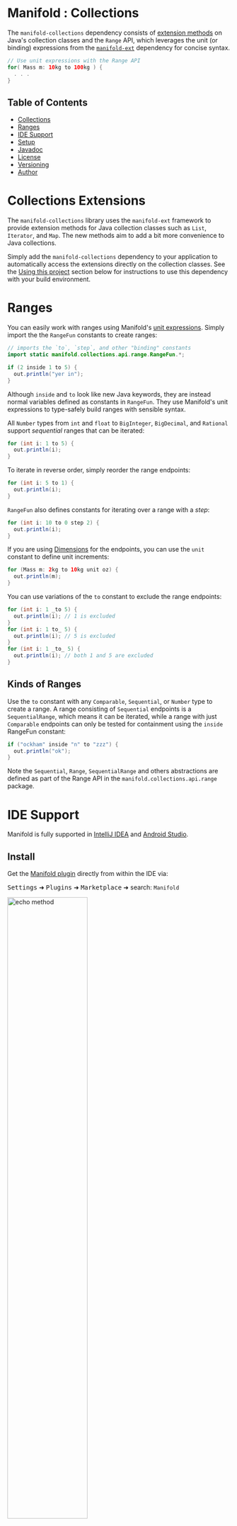 # Manifold : Collections

The `manifold-collections` dependency consists of [extension methods](https://github.com/manifold-systems/manifold/tree/master/manifold-deps-parent/manifold-ext#extension-classes-via-extension)
on Java's collection classes and the `Range` API, which leverages the unit (or binding) expressions from the
[`manifold-ext`](https://github.com/manifold-systems/manifold/tree/master/manifold-deps-parent/manifold-ext) dependency
for concise syntax. 

```java
// Use unit expressions with the Range API  
for( Mass m: 10kg to 100kg ) {
  . . .
}
``` 
 
## Table of Contents
* [Collections](#collections-extensions)
* [Ranges](#ranges)
* [IDE Support](#ide-support)
* [Setup](#setup)
* [Javadoc](#javadoc)
* [License](#license)
* [Versioning](#versioning)
* [Author](#author)


# Collections Extensions

The `manifold-collections` library uses the `manifold-ext` framework to provide extension methods for Java collection
classes such as `List`, `Iterator`, and `Map`.  The new methods aim to add a bit more convenience to Java collections.

Simply add the `manifold-collections` dependency to your application to automatically access the extensions directly on
the collection classes.  See the [Using this project](#using-this-project) section below for instructions to use this
dependency with your build environment.

# Ranges 

You can easily work with ranges using Manifold's [unit expressions](https://github.com/manifold-systems/manifold/tree/master/manifold-deps-parent/manifold-ext#unit-expressions).
Simply import the the `RangeFun` constants to create ranges:
```java
// imports the `to`, `step`, and other "binding" constants
import static manifold.collections.api.range.RangeFun.*;

if (2 inside 1 to 5) {
  out.println("yer in");
}
```
Although `inside` and `to` look like new Java keywords, they are instead normal variables defined as constants in
`RangeFun`. They use Manifold's unit expressions to type-safely build ranges with sensible syntax.

All `Number` types from `int` and `float` to `BigInteger`, `BigDecimal`, and `Rational` support *sequential* ranges that
can be iterated:
```java
for (int i: 1 to 5) {
  out.println(i);
}
``` 
To iterate in reverse order, simply reorder the range endpoints:
```java
for (int i: 5 to 1) {
  out.println(i);
}
``` 

`RangeFun` also defines constants for iterating over a range with a *step*:
```java
for (int i: 10 to 0 step 2) {
  out.println(i);
}
``` 

If you are using [Dimensions](https://github.com/manifold-systems/manifold/tree/master/manifold-deps-parent/manifold-science)
for the endpoints, you can use the `unit` constant to define unit increments: 
```java
for (Mass m: 2kg to 10kg unit oz) {
  out.println(m);
}
``` 

You can use variations of the `to` constant to exclude the range endpoints:
```java
for (int i: 1 _to 5) {
  out.println(i); // 1 is excluded
}
for (int i: 1 to_ 5) {
  out.println(i); // 5 is excluded
}
for (int i: 1 _to_ 5) {
  out.println(i); // both 1 and 5 are excluded
}
``` 

## Kinds of Ranges

Use the `to` constant with any `Comparable`, `Sequential`, or `Number` type to create a range. A range consisting of
`Sequential` endpoints is a `SequentialRange`, which means it can be iterated, while a range with just `Comparable`
endpoints can only be tested for containment using the `inside` RangeFun constant:

```java
if ("ockham" inside "n" to "zzz") {
  out.println("ok");
}
```
 
Note the `Sequential`, `Range`, `SequentialRange` and others abstractions are defined as part of the Range API in the
`manifold.collections.api.range` package.

 
# IDE Support 

Manifold is fully supported in [IntelliJ IDEA](https://www.jetbrains.com/idea/download) and [Android Studio](https://developer.android.com/studio).

## Install

Get the [Manifold plugin](https://plugins.jetbrains.com/plugin/10057-manifold) directly from within the IDE via:

<kbd>Settings</kbd> ➜ <kbd>Plugins</kbd> ➜ <kbd>Marketplace</kbd> ➜ search: `Manifold`

<p><img src="http://manifold.systems/images/ManifoldPlugin.png" alt="echo method" width="60%"/></p>

## Sample Project

Experiment with the [Manifold Sample Project](https://github.com/manifold-systems/manifold-sample-project) via:

<kbd>File</kbd> ➜ <kbd>New</kbd> ➜ <kbd>Project from Version Control</kbd> ➜ <kbd>Git</kbd>

<p><img src="http://manifold.systems/images/OpenSampleProjectMenu.png" alt="echo method" width="60%"/></p>

Enter: <kbd>https://github.com/manifold-systems/manifold-sample-project.git</kbd>

<p><img src="http://manifold.systems/images/OpenSampleProject.png" alt="echo method" width="60%"/></p>

Use the [plugin](https://plugins.jetbrains.com/plugin/10057-manifold) to really boost your productivity. Use code
completion to conveniently access extension methods. Create extension methods using a convenient user interface. Make
changes to your extensions and use the changes immediately, no compilation! Use extensions provided by extension library
dependencies. Find usages of any extension. Use the `Range` API and unit expressions with complete type-safety.

# Setup

## Building this project

The `manifold-collections` project is defined with Maven.  To build it install Maven and run the following command.

```
mvn compile
```

## Using this project

The `manifold-collections` dependency works with all build tooling, including Maven and Gradle. It also works with Java versions
8 - 21.

## Binaries

If you are *not* using Maven or Gradle, you can download the latest binaries [here](http://manifold.systems/docs.html#download).


## Gradle

>Note, if you are targeting **Android**, please see the [Android](http://manifold.systems/android.html) docs.

Here is a sample `build.gradle` script. Change `targetCompatibility` and `sourceCompatibility` to your desired Java
version (8 - 21), the script takes care of the rest.  
```groovy
plugins {
    id 'java'
}

group 'systems.manifold'
version '1.0-SNAPSHOT'

targetCompatibility = 11
sourceCompatibility = 11

repositories {
    mavenCentral()
    mavenLocal()
}

dependencies {
    implementation 'systems.manifold:manifold-collections:2025.1.25'
    testImplementation 'junit:junit:4.12'
    // Add manifold to -processorpath for javac
    annotationProcessor group: 'systems.manifold', name: 'manifold-collections', version: '2025.1.25'
}

if (JavaVersion.current() != JavaVersion.VERSION_1_8 &&
    sourceSets.main.allJava.files.any {it.name == "module-info.java"}) {
    tasks.withType(JavaCompile) {
        // if you DO define a module-info.java file:
        options.compilerArgs += ['-Xplugin:Manifold', '--module-path', it.classpath.asPath]
    }
} else {
    tasks.withType(JavaCompile) {
        // If you DO NOT define a module-info.java file:
        options.compilerArgs += ['-Xplugin:Manifold']
    }
}

tasks.compileJava {
    classpath += files(sourceSets.main.output.resourcesDir) //adds build/resources/main to javac's classpath
    dependsOn processResources
}
tasks.compileTestJava {
    classpath += files(sourceSets.test.output.resourcesDir) //adds build/resources/test to test javac's classpath
    dependsOn processTestResources
}
```
Use with accompanying `settings.gradle` file:
```groovy
rootProject.name = 'MyExtProject'
```

## Maven

```xml
<?xml version="1.0" encoding="UTF-8"?>
<project xmlns="http://maven.apache.org/POM/4.0.0" xmlns:xsi="http://www.w3.org/2001/XMLSchema-instance" xsi:schemaLocation="http://maven.apache.org/POM/4.0.0 http://maven.apache.org/maven-v4_0_0.xsd">
    <modelVersion>4.0.0</modelVersion>

    <groupId>com.example</groupId>
    <artifactId>my-ext-app</artifactId>
    <version>0.1-SNAPSHOT</version>

    <name>My Java App</name>

    <properties>
        <!-- set latest manifold version here --> 
        <manifold.version>2025.1.25</manifold.version>
    </properties>
    
    <dependencies>
        <dependency>
            <groupId>systems.manifold</groupId>
            <artifactId>manifold-collections</artifactId>
            <version>${manifold.version}</version>
        </dependency>
    </dependencies>

    <!--Add the -Xplugin:Manifold argument for the javac compiler-->
    <build>
        <plugins>
            <plugin>
                <groupId>org.apache.maven.plugins</groupId>
                <artifactId>maven-compiler-plugin</artifactId>
                <version>3.8.0</version>
                <configuration>
                    <source>11</source>
                    <target>11</target>
                    <encoding>UTF-8</encoding>
                    <compilerArgs>
                        <!-- Configure manifold plugin-->
                        <arg>-Xplugin:Manifold</arg>
                    </compilerArgs>
                    <!-- Add the processor path for the plugin -->
                    <annotationProcessorPaths>
                        <path>
                            <groupId>systems.manifold</groupId>
                            <artifactId>manifold-collections</artifactId>
                            <version>${manifold.version}</version>
                        </path>
                    </annotationProcessorPaths>
                </configuration>
            </plugin>
        </plugins>
    </build>
</project>
```

# Javadoc 

`manifold-collections`:<br>
[![javadoc](https://javadoc.io/badge2/systems.manifold/manifold-collections/2025.1.25/javadoc.svg)](https://javadoc.io/doc/systems.manifold/manifold-collections/2025.1.25)

# License

Open source Manifold is free and licensed under the [Apache 2.0](http://www.apache.org/licenses/LICENSE-2.0) license.  

# Versioning

For the versions available, see the [tags on this repository](https://github.com/manifold-systems/manifold/tags).

# Author

* [Scott McKinney](mailto:scott@manifold.systems)
